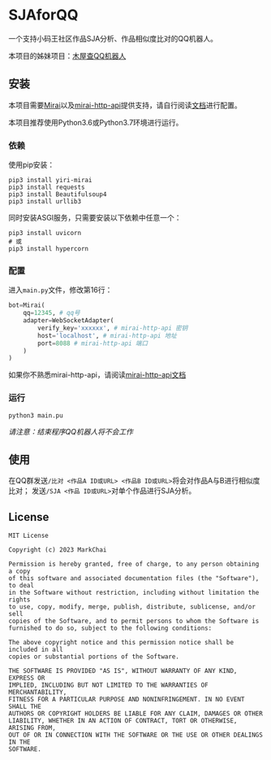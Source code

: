 # SJAforQQ

一个支持小码王社区作品SJA分析、作品相似度比对的QQ机器人。

本项目的姊妹项目：[木屋查QQ机器人](https://github.com/HydroGest/xmw-searchbot)

## 安装
本项目需要[Mirai](mamoe/mirai)以及[mirai-http-api](project-mirai/mirai-api-http)提供支持，请自行阅读[文档](https://github.com/mamoe/mirai/blob/dev/docs/ConsoleTerminal.md)进行配置。

本项目推荐使用Python3.6或Python3.7环境进行运行。

### 依赖

使用pip安装：

```shell
pip3 install yiri-mirai
pip3 install requests
pip3 install Beautifulsoup4
pip3 install urllib3
```
同时安装ASGI服务，只需要安装以下依赖中任意一个：
```shell
pip3 install uvicorn
# 或
pip3 install hypercorn
```

### 配置

进入`main.py`文件，修改第16行：
```python
bot=Mirai(
    qq=12345, # qq号
    adapter=WebSocketAdapter(
        verify_key='xxxxxx', # mirai-http-api 密钥
        host='localhost', # mirai-http-api 地址
        port=8088 # mirai-http-api 端口
    )
)
```
如果你不熟悉mirai-http-api，请阅读[mirai-http-api文档](https://github.com/project-mirai/mirai-api-http/blob/master/README.md)

### 运行

```shell
python3 main.pu
```
*请注意：结束程序QQ机器人将不会工作*

## 使用

在QQ群发送`/比对 <作品A ID或URL> <作品B ID或URL>`将会对作品A与B进行相似度比对；
发送`/SJA <作品 ID或URL>`对单个作品进行SJA分析。

## License
```
MIT License

Copyright (c) 2023 MarkChai

Permission is hereby granted, free of charge, to any person obtaining a copy
of this software and associated documentation files (the "Software"), to deal
in the Software without restriction, including without limitation the rights
to use, copy, modify, merge, publish, distribute, sublicense, and/or sell
copies of the Software, and to permit persons to whom the Software is
furnished to do so, subject to the following conditions:

The above copyright notice and this permission notice shall be included in all
copies or substantial portions of the Software.

THE SOFTWARE IS PROVIDED "AS IS", WITHOUT WARRANTY OF ANY KIND, EXPRESS OR
IMPLIED, INCLUDING BUT NOT LIMITED TO THE WARRANTIES OF MERCHANTABILITY,
FITNESS FOR A PARTICULAR PURPOSE AND NONINFRINGEMENT. IN NO EVENT SHALL THE
AUTHORS OR COPYRIGHT HOLDERS BE LIABLE FOR ANY CLAIM, DAMAGES OR OTHER
LIABILITY, WHETHER IN AN ACTION OF CONTRACT, TORT OR OTHERWISE, ARISING FROM,
OUT OF OR IN CONNECTION WITH THE SOFTWARE OR THE USE OR OTHER DEALINGS IN THE
SOFTWARE.
```

